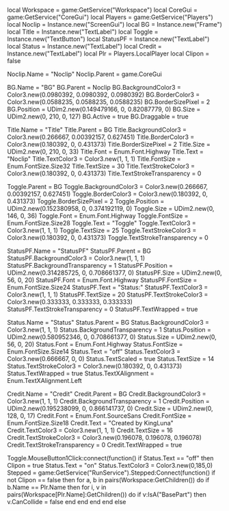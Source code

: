 local Workspace = game:GetService("Workspace")
local CoreGui = game:GetService("CoreGui")
local Players = game:GetService("Players")
local Noclip = Instance.new("ScreenGui")
local BG = Instance.new("Frame")
local Title = Instance.new("TextLabel")
local Toggle = Instance.new("TextButton")
local StatusPF = Instance.new("TextLabel")
local Status = Instance.new("TextLabel")
local Credit = Instance.new("TextLabel")
local Plr = Players.LocalPlayer
local Clipon = false

Noclip.Name = "Noclip"
Noclip.Parent = game.CoreGui

BG.Name = "BG"
BG.Parent = Noclip
BG.BackgroundColor3 = Color3.new(0.0980392, 0.0980392, 0.0980392)
BG.BorderColor3 = Color3.new(0.0588235, 0.0588235, 0.0588235)
BG.BorderSizePixel = 2
BG.Position = UDim2.new(0.149479166, 0, 0.82087779, 0)
BG.Size = UDim2.new(0, 210, 0, 127)
BG.Active = true
BG.Draggable = true

Title.Name = "Title"
Title.Parent = BG
Title.BackgroundColor3 = Color3.new(0.266667, 0.00392157, 0.627451)
Title.BorderColor3 = Color3.new(0.180392, 0, 0.431373)
Title.BorderSizePixel = 2
Title.Size = UDim2.new(0, 210, 0, 33)
Title.Font = Enum.Font.Highway
Title.Text = "Noclip"
Title.TextColor3 = Color3.new(1, 1, 1)
Title.FontSize = Enum.FontSize.Size32
Title.TextSize = 30
Title.TextStrokeColor3 = Color3.new(0.180392, 0, 0.431373)
Title.TextStrokeTransparency = 0

Toggle.Parent = BG
Toggle.BackgroundColor3 = Color3.new(0.266667, 0.00392157, 0.627451)
Toggle.BorderColor3 = Color3.new(0.180392, 0, 0.431373)
Toggle.BorderSizePixel = 2
Toggle.Position = UDim2.new(0.152380958, 0, 0.374192119, 0)
Toggle.Size = UDim2.new(0, 146, 0, 36)
Toggle.Font = Enum.Font.Highway
Toggle.FontSize = Enum.FontSize.Size28
Toggle.Text = "Toggle"
Toggle.TextColor3 = Color3.new(1, 1, 1)
Toggle.TextSize = 25
Toggle.TextStrokeColor3 = Color3.new(0.180392, 0, 0.431373)
Toggle.TextStrokeTransparency = 0

StatusPF.Name = "StatusPF"
StatusPF.Parent = BG
StatusPF.BackgroundColor3 = Color3.new(1, 1, 1)
StatusPF.BackgroundTransparency = 1
StatusPF.Position = UDim2.new(0.314285725, 0, 0.708661377, 0)
StatusPF.Size = UDim2.new(0, 56, 0, 20)
StatusPF.Font = Enum.Font.Highway
StatusPF.FontSize = Enum.FontSize.Size24
StatusPF.Text = "Status:"
StatusPF.TextColor3 = Color3.new(1, 1, 1)
StatusPF.TextSize = 20
StatusPF.TextStrokeColor3 = Color3.new(0.333333, 0.333333, 0.333333)
StatusPF.TextStrokeTransparency = 0
StatusPF.TextWrapped = true

Status.Name = "Status"
Status.Parent = BG
Status.BackgroundColor3 = Color3.new(1, 1, 1)
Status.BackgroundTransparency = 1
Status.Position = UDim2.new(0.580952346, 0, 0.708661377, 0)
Status.Size = UDim2.new(0, 56, 0, 20)
Status.Font = Enum.Font.Highway
Status.FontSize = Enum.FontSize.Size14
Status.Text = "off"
Status.TextColor3 = Color3.new(0.666667, 0, 0)
Status.TextScaled = true
Status.TextSize = 14
Status.TextStrokeColor3 = Color3.new(0.180392, 0, 0.431373)
Status.TextWrapped = true
Status.TextXAlignment = Enum.TextXAlignment.Left

Credit.Name = "Credit"
Credit.Parent = BG
Credit.BackgroundColor3 = Color3.new(1, 1, 1)
Credit.BackgroundTransparency = 1
Credit.Position = UDim2.new(0.195238099, 0, 0.866141737, 0)
Credit.Size = UDim2.new(0, 128, 0, 17)
Credit.Font = Enum.Font.SourceSans
Credit.FontSize = Enum.FontSize.Size18
Credit.Text = "Created by KingLuna"
Credit.TextColor3 = Color3.new(1, 1, 1)
Credit.TextSize = 16
Credit.TextStrokeColor3 = Color3.new(0.196078, 0.196078, 0.196078)
Credit.TextStrokeTransparency = 0
Credit.TextWrapped = true

Toggle.MouseButton1Click:connect(function()
	if Status.Text == "off" then
		Clipon = true
		Status.Text = "on"
		Status.TextColor3 = Color3.new(0,185,0)
		Stepped = game:GetService("RunService").Stepped:Connect(function()
			if not Clipon == false then
				for a, b in pairs(Workspace:GetChildren()) do
                if b.Name == Plr.Name then
                for i, v in pairs(Workspace[Plr.Name]:GetChildren()) do
                if v:IsA("BasePart") then
                v.CanCollide = false
                end end end end
			else
